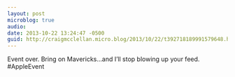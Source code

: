 ```yaml
---
layout: post
microblog: true
audio: 
date: 2013-10-22 13:24:47 -0500
guid: http://craigmcclellan.micro.blog/2013/10/22/t392718189991579648.html
---
```

Event over. Bring on Mavericks…and I’ll stop blowing up your feed. #AppleEvent
